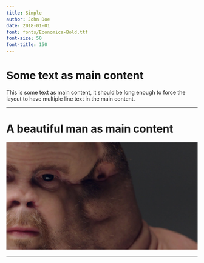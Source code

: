 ```yaml
---
title: Simple
author: John Doe
date: 2018-01-01
font: fonts/Economica-Bold.ttf
font-size: 50
font-title: 150
---
```


# Some text as main content
This is some text as main content, it should be long enough to force the layout to have multiple line text in the main content.

--- 

# A beautiful man as main content
![This is graham](examples/assets/graham1.jpg)

---